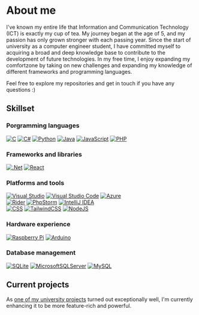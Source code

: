 # About me

I've known my entire life that Information and Communication Technology (ICT) is exactly my cup of tea. My journey began at the age of 5, and my passion has only grown stronger with each passing year. Since the start of university as a computer engineer student, I have committed myself to acquiring a broad and deep knowledge base to contribute to the development of future technologies. In my free time, I enjoy expanding my comfortzone by taking on new challenges and expanding my knowledge of different frameworks and programming languages.

Feel free to explore my repositories and get in touch if you have any questions :)

## Skillset

### Porgramming languages
[![C][C_img]][C_url]
[![C#][C#_img]][C#_url]
[![Python][Python_img]][Python_url]
[![Java][Java_img]][Java_url]
[![JavaScript][JavaScript_img]][JavaScript_url]
[![PHP][PHP_img]][PHP_url]

### Frameworks and libraries
[![.Net][.Net_img]][.Net_url]
[![React][React_img]][React_url]
<!-- [![Vue.js][Vue_img]][Vue_url] -->

### Platforms and tools
[![Visual Studio][Visual Studio_img]][Visual Studio_url]
[![Visual Studio Code][Visual Studio Code_img]][Visual Studio Code_url]
[![Azure][Azure_img]][Azure_url]  
[![Rider][Rider_img]][Rider_url]
[![PhpStorm][PhpStorm_img]][PhpStorm_url]
[![IntelliJ IDEA][IntelliJ_img]][IntelliJ_url]  
[![CSS][CSS_img]][CSS_url]
[![TailwindCSS][TailwindCSS_img]][TailwindCSS_url]
[![NodeJS][NodeJS_img]][NodeJS_url]

### Hardware experience
[![Raspberry Pi][Raspberry Pi_img]][Raspberry Pi_url]
[![Arduino][Arduino_img]][Arduino_url]

### Database management
[![SQLite][SQLite_img]][SQLite_url]
[![MicrosoftSQLServer][MicrosoftSQLServer_img]][MicrosoftSQLServer_url]
[![MySQL][MySQL_img]][MySQL_url]

## Current projects
As [one of my university projects](https://github.com/alaasmagi/Toitumispaevik) turned out exceptionally well, I'm currently enhancing it to be more feature-rich and powerful.


<!-- Images -->
[C_img]: https://img.shields.io/badge/c-%2300599C.svg?style=for-the-badge&logo=c&logoColor=white
[C#_img]: https://img.shields.io/badge/c%23-%23239120.svg?style=for-the-badge&logo=csharp&logoColor=white
[Python_img]: https://img.shields.io/badge/python-3670A0?style=for-the-badge&logo=python&logoColor=ffdd54
[JavaScript_img]: https://img.shields.io/badge/javascript-%23323330.svg?style=for-the-badge&logo=javascript&logoColor=%23F7DF1E
[.Net_img]: https://img.shields.io/badge/.NET-5C2D91?style=for-the-badge&logo=.net&logoColor=white
[React_img]: https://img.shields.io/badge/react-%2320232a.svg?style=for-the-badge&logo=react&logoColor=%2361DAFB
[Visual Studio_img]: https://img.shields.io/badge/Visual%20Studio-5C2D91.svg?style=for-the-badge&logo=visual-studio&logoColor=white
[Visual Studio Code_img]: https://img.shields.io/badge/Visual%20Studio%20Code-0078d7.svg?style=for-the-badge&logo=visual-studio-code&logoColor=white
[Azure_img]: https://img.shields.io/badge/azure-%230072C6.svg?style=for-the-badge&logo=microsoftazure&logoColor=white
[Raspberry Pi_img]: https://img.shields.io/badge/-RaspberryPi-C51A4A?style=for-the-badge&logo=Raspberry-Pi
[Arduino_img]: https://img.shields.io/badge/-Arduino-00979D?style=for-the-badge&logo=Arduino&logoColor=white
[SQLite_img]: https://img.shields.io/badge/sqlite-%2307405e.svg?style=for-the-badge&logo=sqlite&logoColor=white
[MicrosoftSQLServer_img]: https://img.shields.io/badge/Microsoft%20SQL%20Server-CC2927?style=for-the-badge&logo=microsoft%20sql%20server&logoColor=white
[MySQL_img]: https://img.shields.io/badge/mysql-4479A1.svg?style=for-the-badge&logo=mysql&logoColor=white
<!-- [Vue_img]: https://img.shields.io/badge/vuejs-%2335495e.svg?style=for-the-badge&logo=vuedotjs&logoColor=%234FC08D -->
[Java_img]: https://img.shields.io/badge/java-%23ED8B00.svg?style=for-the-badge&logo=openjdk&logoColor=white
[CSS_img]: https://img.shields.io/badge/css3-%231572B6.svg?style=for-the-badge&logo=css3&logoColor=white
[PHP_img]: https://img.shields.io/badge/php-%23777BB4.svg?style=for-the-badge&logo=php&logoColor=white
[PhpStorm_img]: https://img.shields.io/badge/phpstorm-143?style=for-the-badge&logo=phpstorm&logoColor=black&color=black&labelColor=darkorchid
[Rider_img]: https://img.shields.io/badge/Rider-000000.svg?style=for-the-badge&logo=Rider&logoColor=white&color=black&labelColor=crimson
[NodeJS_img]: https://img.shields.io/badge/node.js-6DA55F?style=for-the-badge&logo=node.js&logoColor=white
[TailwindCSS_img]: https://img.shields.io/badge/tailwindcss-%2338B2AC.svg?style=for-the-badge&logo=tailwind-css&logoColor=white
[IntelliJ_img]: https://img.shields.io/badge/IntelliJIDEA-000000.svg?style=for-the-badge&logo=intellij-idea&logoColor=white

<!-- URLs -->
[C_url]: https://learn.microsoft.com/en-us/cpp/c-language/?view=msvc-170
[C#_url]: https://dotnet.microsoft.com/en-us/languages/csharp
[Python_url]: https://www.python.org/
[JavaScript_url]: https://www.javascript.com/
[.Net_url]: https://dotnet.microsoft.com/en-us/
[React_url]: https://react.dev/
[Visual Studio_url]: https://visualstudio.microsoft.com/
[Visual Studio Code_url]: https://code.visualstudio.com/
[Azure_url]: https://azure.microsoft.com/en-us
[Raspberry Pi_url]: https://www.raspberrypi.org/
[Arduino_url]: https://www.arduino.cc/
[SQLite_url]: https://www.sqlite.org/
[MicrosoftSQLServer_url]: https://www.microsoft.com/en-us/sql-server/sql-server-downloads
[MySQL_url]: https://www.mysql.com/
<!-- [Vue_url]: https://vuejs.org/ -->
[Java_url]: https://www.java.com/en/
[CSS_url]: https://www.w3schools.com/css/
[PHP_url]: https://www.php.net/
[PhpStorm_url]: https://www.jetbrains.com/phpstorm/
[Rider_url]: https://www.jetbrains.com/rider/
[NodeJS_url]: https://nodejs.org/en
[TailwindCSS_url]: https://tailwindcss.com/
[IntelliJ_url]: https://www.jetbrains.com/idea/
